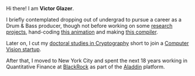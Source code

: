 Hi there! I am **Victor Glazer**.

I briefly contemplated dropping out of undergrad to pursue a career as a Drum & Bass producer, though not before working on some [research projects](https://github.com/vglazer/USRA), hand-coding [this animation](https://www.cs.toronto.edu/~glazer/gundam.avi) and making [this compiler](https://github.com/vglazer/csc488).

Later on, I cut my [doctoral studies in Cryptography](https://www.cs.toronto.edu/~glazer/doc/VictorGlazerMSThesis.pdf) short to join a [Computer Vision startup](https://tineye.com/about).

After that, I moved to New York City and spent the next 18 years working in Quantitative Finance at [BlackRock](https://www.blackrock.com/corporate/about-us) as part of the [Aladdin](https://www.blackrock.com/aladdin) platform.
